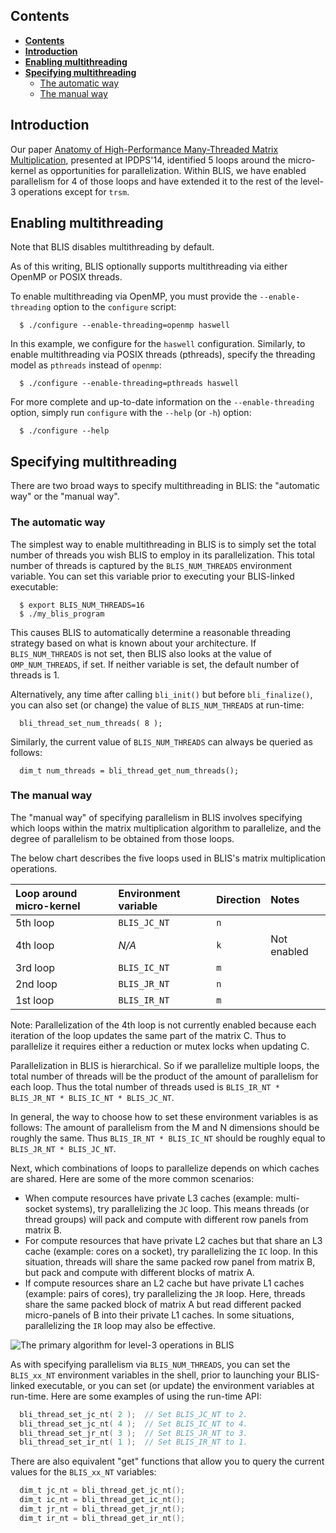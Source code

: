 ## Contents

* **[Contents](Multithreading.md#contents)**
* **[Introduction](Multithreading.md#introduction)**
* **[Enabling multithreading](Multithreading.md#enabling-multithreading)**
* **[Specifying multithreading](Multithreading.md#specifying-multithreading)**
  * [The automatic way](Multithreading.md#the-automatic-way)
  * [The manual way](Multithreading.md#the-manual-way)

## Introduction

Our paper [Anatomy of High-Performance Many-Threaded Matrix Multiplication](https://github.com/flame/blis#citations), presented at IPDPS'14, identified 5 loops around the micro-kernel as opportunities for parallelization. Within BLIS, we have enabled parallelism for 4 of those loops and have extended it to the rest of the level-3 operations except for `trsm`.

## Enabling multithreading

Note that BLIS disables multithreading by default.

As of this writing, BLIS optionally supports multithreading via either OpenMP or POSIX threads.

To enable multithreading via OpenMP, you must provide the `--enable-threading` option to the `configure` script:
```
  $ ./configure --enable-threading=openmp haswell
```
In this example, we configure for the `haswell` configuration. Similarly, to enable multithreading via POSIX threads (pthreads), specify the threading model as `pthreads` instead of `openmp`:
```
  $ ./configure --enable-threading=pthreads haswell
```
For more complete and up-to-date information on the `--enable-threading` option, simply run `configure` with the `--help` (or `-h`) option:
```
  $ ./configure --help
```


## Specifying multithreading

There are two broad ways to specify multithreading in BLIS: the "automatic way" or the "manual way".

### The automatic way

The simplest way to enable multithreading in BLIS is to simply set the total number of threads you wish BLIS to employ in its parallelization. This total number of threads is captured by the `BLIS_NUM_THREADS` environment variable. You can set this variable prior to executing your BLIS-linked executable:

```
  $ export BLIS_NUM_THREADS=16
  $ ./my_blis_program
```
This causes BLIS to automatically determine a reasonable threading strategy based on what is known about your architecture. If `BLIS_NUM_THREADS` is not set, then BLIS also looks at the value of `OMP_NUM_THREADS`, if set. If neither variable is set, the default number of threads is 1.
 
Alternatively, any time after calling `bli_init()` but before `bli_finalize()`, you can also set (or change) the value of `BLIS_NUM_THREADS` at run-time:
```
  bli_thread_set_num_threads( 8 );
```
Similarly, the current value of `BLIS_NUM_THREADS` can always be queried as follows:
```
  dim_t num_threads = bli_thread_get_num_threads();
```

### The manual way

The "manual way" of specifying parallelism in BLIS involves specifying which loops within the matrix multiplication algorithm to parallelize, and the degree of parallelism to be obtained from those loops.

The below chart describes the five loops used in BLIS's matrix multiplication operations. 

| Loop around micro-kernel | Environment variable | Direction | Notes       |
|:-------------------------|:---------------------|:----------|:------------|
| 5th loop                 | `BLIS_JC_NT`         | `n`       |             |
| 4th loop                 | _N/A_                | `k`       | Not enabled |
| 3rd loop                 | `BLIS_IC_NT`         | `m`       |             |
| 2nd loop                 | `BLIS_JR_NT`         | `n`       |             |
| 1st loop                 | `BLIS_IR_NT`         | `m`       |             |

Note: Parallelization of the 4th loop is not currently enabled because each iteration of the loop updates the same part of the matrix C. Thus to parallelize it requires either a reduction or mutex locks when updating C.

Parallelization in BLIS is hierarchical. So if we parallelize multiple loops, the total number of threads will be the product of the amount of parallelism for each loop. Thus the total number of threads used is `BLIS_IR_NT * BLIS_JR_NT * BLIS_IC_NT * BLIS_JC_NT`.

In general, the way to choose how to set these environment variables is as follows: The amount of parallelism from the M and N dimensions should be roughly the same. Thus `BLIS_IR_NT * BLIS_IC_NT` should be roughly equal to `BLIS_JR_NT * BLIS_JC_NT`.

Next, which combinations of loops to parallelize depends on which caches are shared. Here are some of the more common scenarios:
 * When compute resources have private L3 caches (example: multi-socket systems), try parallelizing  the `JC` loop. This means threads (or thread groups) will pack and compute with different row panels from matrix B.
 * For compute resources that have private L2 caches but that share an L3 cache (example: cores on a socket), try parallelizing the `IC` loop. In this situation, threads will share the same packed row panel from matrix B, but pack and compute with different blocks of matrix A.
 * If compute resources share an L2 cache but have private L1 caches (example: pairs of cores), try parallelizing the `JR` loop. Here, threads share the same packed block of matrix A but read different packed micro-panels of B into their private L1 caches. In some situations, parallelizing the `IR` loop may also be effective.

![The primary algorithm for level-3 operations in BLIS](http://www.cs.utexas.edu/users/field/mm_algorithm.png)

As with specifying parallelism via `BLIS_NUM_THREADS`, you can set the `BLIS_xx_NT` environment variables in the shell, prior to launching your BLIS-linked executable, or you can set (or update) the environment variables at run-time. Here are some examples of using the run-time API:
```c
  bli_thread_set_jc_nt( 2 );  // Set BLIS_JC_NT to 2.
  bli_thread_set_jc_nt( 4 );  // Set BLIS_IC_NT to 4.
  bli_thread_set_jr_nt( 3 );  // Set BLIS_JR_NT to 3.
  bli_thread_set_ir_nt( 1 );  // Set BLIS_IR_NT to 1.
```
  There are also equivalent "get" functions that allow you to query the current values for the `BLIS_xx_NT` variables:
```c
  dim_t jc_nt = bli_thread_get_jc_nt();
  dim_t ic_nt = bli_thread_get_ic_nt();
  dim_t jr_nt = bli_thread_get_jr_nt();
  dim_t ir_nt = bli_thread_get_ir_nt();
```

